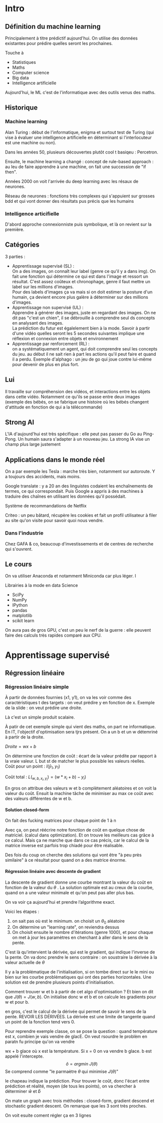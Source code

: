 # Intro

## Définition du machine learning

Principalement à titre prédictif aujourd'hui. On utilise des données existantes pour prédire quelles seront les prochaines.

Touche à 

- Statistiques
- Maths
- Computer science
- Big data
- Intelligence artificielle

Aujourd'hui, le ML c'est de l'informatique avec des outils venus des maths. 

## Historique

### Machine learning

Alan Turing : début de l'informatique, enigma et surtout test de Turing (qui vise à évaluer une intelligence artificielle en déterminant si l'interlocuteur est une machine ou non).

Dans les années 50, plusieurs découvertes plutôt cool t basiqeu : Percetron.

Ensuite, le machine learning a changé : concept de rule-based approach : au leu de faire apprendre à une machine, on fait une succession de "if then".

Années 2000 on voit l'arrivée du deep learning avec les résaux de neurones. 

Réseau de neurones : fonctions très complexes qui s'appuient sur grosses bdd et qui vont donner des résultats pus précis que les humains

### Intelligence articifielle

D'abord approche connexionniste puis symbolique, et là on revient sur la première. 

## Catégories

3 parties :

- Apprentissage supervisé (SL) :  
  On a des images, on connaît leur label (genre ce qu'il y a dans img). On fait une fonction qui détermine ce qui est dans l'image et ressort un résultat. C'est assez coûteux et chronophage, genre il faut mettre un label sur les millions d'images.  
  Pour des labels d'images ça va mais si on doit estimer la posture d'un humain, ça devient encore plus galère à déterminer sur des millions d'images.
- Apprentissage non supervisé (UL) :  
  Apprendre à générer des images, juste en regardant des images. On ne dit pas "c'est un chien", il se débrouille à comprendre seul ds concepts en analysant des images.  
  La prédiction du futur est égalelement bien à la mode. Savoir à partir d'une vidéo quelles seront les 5 secondes suivantes implique une réflexion et connexion entre objets et environnement
- Apprentissage par renforcement (RL) :  
  on a systématiquement un agent, qui doit comprendre seul les concepts du jeu. au début il ne sait rien à part les actions qu'il peut faire et quand il a perdu. Exemple d'alphago : un jeu de go qui joue contre lui-même pour devenir de plus en plus fort. 

## Lui

Il travaille sur compréhension des vidéos, et interactions entre les objets dans cette vidéo. Notamment ce qu'ils se passe entre deux images (exemple des bébés, on se fabrique une histoire où les bébés changent d'attitude en fonction de qui a la télécommande)

## Strong AI

L'IA d'aujourd'hui est très spécifique : elle peut pas passer du Go au Ping-Pong. Un humain saura s'adapter à un nouveau jeu. La strong IA vise un champ plus large justement

## Applications dans le monde réel

On a par exemple les Tesla : marche très bien, notamment sur autoroute. Y a toujours des accidents, mais moins.

Google translate : y a 20 an des linguistes codaient les enchaînements de termes, ce qui correspondait. Puis Google a appris à des machines à traduire des chaînes en utilisant les données qu'il possédait.

Système de recommandations de Netflix

Criteo : un peu bâtard, récupère les cookies et fait un profil utilisateur à filer au site qu'on visite pour savoir quoi nous vendre.

### Dans l'industrie

Chez GAFA & co, beaucoup d'investissements et de centres de recherche qui s'ouvrent.

## Le cours

On va utiliser Anaconda et notamment Miniconda car plus léger. l

Librairies à la mode en data Science

- SciPy
- NumPy
- IPython
- pandas
- matplotlib
- scikit learn

On aura pas de gros GPU, c'est un peu le nerf de la guerre : elle peuvent faire des calculs très rapides comparé aux CPU.

# Apprentissage supervisé

## Régression linéaire

### Régression linéaire simple

À partir de données fournies (x1, y1), on va les voir comme des caractéristiques t des targets : on veut prédire y en fonction de x. Exemple de la slide : on veut prédire une droite.

Là c'est un simple produit scalaire.

À patir de cet exemple simple qui vient des maths, on part ne informatique. En IT, l'objectif d'optimisation sera tjrs présent. On a un b et un w détemriné à partir de la droite. 

$Droite = wx +b$

On détermine une fonction de coût : écart de la valeur prédite par rapport à la vraie valeur. L but st de matcher le plus possible les valeurs réelles.  
Coût pour un point :  $l(\hat y_1, y_1)$

Coût total : $L(_{w, b, x_i, y_i}) = (w * x_i+b) - y_i)$

En gros on attribue des valeurs w et b complètement aléatoires et on voit la valeur du coût. Ensuit la machine tâche de minimiser au max ce coût avec des valeurs différentes de w et b.

#### Solution closed-form

On fait des fucking matrices pour chaque point de 1 à n

Avec ça, on peut réécrire notre fonction de coût en quelque chose de matriciel. (calcul dans optimization). Et on trouve les meilleurs cas grâce à ce calcul. Mais ça ne marche que dans ce cas précis, car le calcul de la matrice inverse est parfois trop chiadé pour être réalisable.

Des fois du coup on cherche des solutions qui vont être "à peu près similaire" à ce résultat pour quand on a des matrice énorme.

#### Régression linéaire avec descente de gradient

La descente de gradient donne une courbe montrant la valeur du coût en fonction de la valeur du $\theta$ . La solution optimale est au creux de la courbe, quand on a une valeur minimale et qu'on peut pas aller plus bas. 

On va voir ça aujourd'hui et prendre l’algorithme exact. 

Voici les étapes : 

1. on sait pas où est le minimum. on choisit un $\theta_0$ aléatoire
2. On détermine un "learning rate", on reviendra dessus
3. On choisit ensuite le nombre d'itérations (genre 1000), et pour chaque on met à jour les paramètres en cherchant à aller dans le sens de la pente.

C'est là qu'intervient la dérivée, qui est le gradient, qui indique l'inverse de la pente. On va donc prendre le sens contraire : on soustraire la dérivée à la valeur actuelle de $\theta$

Il y a la problématique de l'initialisation, si on tombe direct sur le le mini ou bien sur les courbe problématiques qui ont des parties horizontales. Une solution est de prendre plusieurs points d'initialisation. 

Comment trouver w et b à partir de cet algo d'optimisation ? Et bien on dit que $J(\theta) = J(w,b)$. On initialise donc w et b et on calcule les gradients pour w et pour b.

en gros, c'est le calcul de la dérivée qui permet de savoir le sens de la pente. REVOIR LES DÉRIVÉES. La dérivée est une limite de tangente quand un point de la fonction tend vers 0.



Pour reprendre exemple classe, on se pose la question : quand température est x, combien je vais vendre de glacE. On veut rsourdre le problèm en paratn fu principe qu'on va vendre 

wx + b glace où x est la température. Si x = 0 on va vendre b glace. b est appelé l'intercepte.
$$
\hat o = argmin\ J(\theta)
$$
Se comprend comme "le parmaètre $\theta$ qui minimise $J(\theta)$"

le chapeau indique la prédiction. Pour trouver le coût, donc l'écart entre prédiction et réalité, moyen (de tous les points), on va chercher à déterminer $\hat w$ et $\hat b$ 

On mate un graph avec trois méthodes : closed-form, gradient descend et stochastic gradient descent. On remarque que les 3 sont très proches.

On voit esuite coment régler ça en 3 lignes